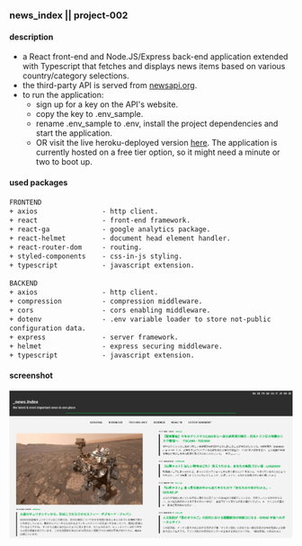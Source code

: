 ### news_index || project-002
#### description
+ a React front-end and Node.JS/Express back-end application extended with Typescript that fetches and displays news items based on various country/category selections.
+ the third-party API is served from [newsapi.org](https://newsapi.org/).
+ to run the application:
  + sign up for a key on the API's website.
  + copy the key to .env_sample.
  + rename .env_sample to .env, install the project dependencies and start the application.
  + OR visit the live heroku-deployed version [here](https://newsindex.herokuapp.com/). The application is currently hosted on a free tier option, so it might need a minute or two to boot up.

#### used packages
```
FRONTEND
+ axios                - http client.
+ react                - front-end framework.
+ react-ga             - google analytics package.
+ react-helmet         - document head element handler.
+ react-router-dom     - routing.
+ styled-components    - css-in-js styling.
+ typescript           - javascript extension.

BACKEND
+ axios                - http client.
+ compression          - compression middleware.
+ cors                 - cors enabling middleware.
+ dotenv               - .env variable loader to store not-public configuration data.
+ express              - server framework.
+ helmet               - express securing middleware.
+ typescript           - javascript extension.
```

#### screenshot
![Screenshot](screenshot.png)